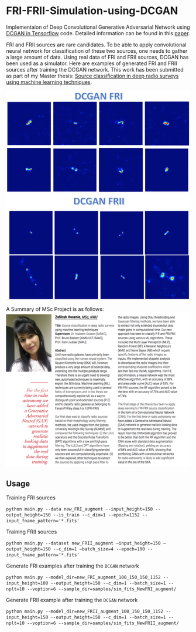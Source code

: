 # FRI-FRII-Simulation-using-DCGAN

Implementaion of Deep Convolutional Generative Adversarial Network using [DCGAN in Tensorflow](https://github.com/carpedm20/DCGAN-tensorflow) code. Detailed information can be found in this [paper](https://arxiv.org/abs/1511.06434). 

FRI and FRII sources are rare candidates. To be able to apply convolutional neural network for classification of these two sources, one needs to gather a large amount of data. Using real data of FRI and FRII sources, DCGAN has been used as a simulator. Here are examples of generated FRI and FRII sources after training the DCGAN network. This work has been submitted as part of my Master thesis: [Source classification in deep radio surveys using machine learning techniques](https://repository.nwu.ac.za/handle/10394/31250).

![alt tag](DCGAN_FRI.png)
![alt tag](DCGAN_FRII.png)

A Summary of MSc Project is as follows:
![alt tag](Summary.png)



Usage
---

Training FRI sources

    python main.py --data new_FRI_augment --input_height=150 --output_height=150 --is_train --c_dim=1 --epoch=1152 --input_fname_pattern='*.fits'
    
Training FRII sources

    python main.py --dataset new_FRII_augment —input_height=150 —output_height=150 --c_dim=1 —batch_size=4 --epoch=100 --input_fname_pattern=‘*.fits’
    
    
Generate FRI examples after training the `DCGAN` network

    python main.py --model_dir=new_FRI_augment_100_150_150_1152 --input_height=100 --output_height=150 --c_dim=1 --batch_size=1 --nplt=10 --voption=6 --sample_dir=samples/sim_fits_NewFRI_augment/
    
Generate FRII example after training the `DCGAN` network

    python main.py --model_dir=new_FRII_augment_100_150_150_1152 --input_height=150 --output_height=150 --c_dim=1 --batch_size=1 --nplt=10 --voption=6 --sample_dir=samples/sim_fits_NewFRII_augment/
